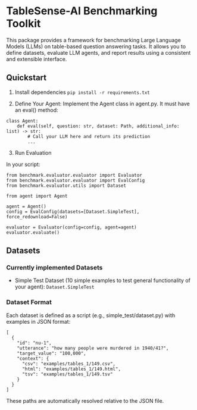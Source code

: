 # TableSense-AI Benchmarking Toolkit

This package provides a framework for benchmarking Large Language Models (LLMs) on table-based question answering tasks. It allows you to define datasets, evaluate LLM agents, and report results using a consistent and extensible interface.

## Quickstart

1. Install dependencies `pip install -r requirements.txt`

2. Define Your Agent: Implement the Agent class in agent.py. It must have an eval() method:

```
class Agent:
    def eval(self, question: str, dataset: Path, additional_info: list) -> str:
        # Call your LLM here and return its prediction
        ...
```

3. Run Evaluation

In your script:

```
from benchmark.evaluator.evaluator import Evaluator
from benchmark.evaluator.evaluator import EvalConfig
from benchmark.evaluator.utils import Dataset

from agent import Agent

agent = Agent()
config = EvalConfig(datasets=[Dataset.SimpleTest], force_redownload=False)

evaluator = Evaluator(config=config, agent=agent)
evaluator.evaluate()
```

## Datasets

### Currently implemented Datasets

- Simple Test Dataset (10 simple examples to test general functionality of your agent): `Dataset.SimpleTest`

### Dataset Format

Each dataset is defined as a script (e.g., simple_test/dataset.py) with examples in JSON format:
```
[
  {
    "id": "nu-1",
    "utterance": "how many people were murdered in 1940/41?",
    "target_value": "100,000",
    "context": {
      "csv": "examples/tables_1/149.csv",
      "html": "examples/tables_1/149.html",
      "tsv": "examples/tables_1/149.tsv"
    }
  }
]
```
These paths are automatically resolved relative to the JSON file.
